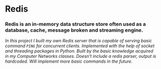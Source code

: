 # Redis

### Redis is an in-memory data structure store often used as a database, cache, message broken and streaming engine.

_In this project I built my own Redis server that is capable of serving basic command `PING` for concurrent clients. Implemented with the help of socket and threading packages in Python. Built by the basic knowledge acquired in my Computer Networks classes. Doesn't include a redis parser, output is hardcoded. Will implement more basic commands in the future._
